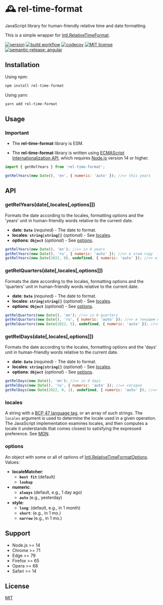 # 🕰️ rel-time-format

JavaScript library for human-friendly relative time and date formatting.

This is a simple wrapper for [Intl.RelativeTimeFormat](https://tc39.es/ecma402/#relativetimeformat-objects).

[![version](https://img.shields.io/npm/v/rel-time-format)](https://www.npmjs.com/package/ci-workflow-testing) [![build workflow](https://github.com/unicorn-84/rel-time-format/actions/workflows/build.yml/badge.svg)](https://github.com/unicorn-84/rel-time-format/actions/workflows/build.yml) [![codecov](https://codecov.io/gh/unicorn-84/rel-time-format/branch/master/graph/badge.svg?token=5A76CUQ75O)](https://codecov.io/gh/unicorn-84/rel-time-format) [![MIT license](https://img.shields.io/github/license/unicorn-84/rel-time-format)](https://github.com/unicorn-84/rel-time-format/blob/master/LICENSE) [![semantic-release: angular](https://img.shields.io/badge/semantic--release-angular-e10079?logo=semantic-release)](https://github.com/semantic-release/semantic-release)

## Installation

Using npm:

```bash
npm install rel-time-format
```

Using yarn:

```bash
yarn add rel-time-format
```

## Usage

### Important

- The **rel-time-format** library is ESM.

- The **rel-time-format** library is written using [ECMAScript Internationalization API](https://tc39.es/ecma402/#intl-object), which requires [Node.js](https://nodejs.org) version 14 or higher.

```js
import { getRelYears } from 'rel-time-format';

getRelYears(new Date(), 'en', { numeric: 'auto' }); //=> this years
```

## API

### getRelYears(date[,locales[,options]])

Formats the date according to the locales, formatting options and the 'years' unit in human-friendly words relative to the current date.

- **date**: **`Date`** (_required_) - The date to format.
- **locales**: **`string|string[]`** (_optional_) - See [locales](#locales).
- **options**: **`Object`** (_optional_) - See [options](#options).

```js
getRelYears(new Date(), 'en'); //=> in 0 years
getRelYears(new Date(), 'ru', { numeric: 'auto' }); //=> в этом году
getRelYears(new Date(2022, 0), undefined, { numeric: 'auto' }); //=> e.g. this year
```

### getRelQuarters(date[,locales[,options]])

Formats the date according to the locales, formatting options and the 'quarters' unit in human-friendly words relative to the current date.

- **date**: **`Date`** (_required_) - The date to format.
- **locales**: **`string|string[]`** (_optional_) - See [locales](#locales).
- **options**: **`Object`** (_optional_) - See [options](#options).

```js
getRelQuarters(new Date(), 'en'); //=> in 0 quarters
getRelQuarters(new Date(), 'ru', { numeric: 'auto' }); //=> в текущем квартале
getRelQuarters(new Date(2022, 5), undefined, { numeric: 'auto' }); //=> e.g. in 1 quarter
```

### getRelDays(date[,locales[,options]])

Formats the date according to the locales, formatting options and the 'days' unit in human-friendly words relative to the current date.

- **date**: **`Date`** (_required_) - The date to format.
- **locales**: **`string|string[]`** (_optional_) - See [locales](#locales).
- **options**: **`Object`** (_optional_) - See [options](#options).

```js
getRelDays(new Date(), 'en'); //=> in 0 days
getRelDays(new Date(), 'ru', { numeric: 'auto' }); //=> сегодня
getRelDays(new Date(2022, 0, 1), undefined, { numeric: 'auto' }); //=> e.g. 22 days ago
```

### locales

A string with a [BCP 47 language tag](https://datatracker.ietf.org/doc/html/rfc4647#section-3.4), or an array of such strings.
The `locales` argument is used to determine the locale used in a given operation. The JavaScript implementation examines locales, and then computes a locale it understands that comes closest to satisfying the expressed preference. See [MDN](https://developer.mozilla.org/en-US/docs/Web/JavaScript/Reference/Global_Objects/Intl#locale_identification_and_negotiation).

### options

An object with some or all of options of [Intl.RelativeTimeFormatOptions](https://developer.mozilla.org/en-US/docs/Web/JavaScript/Reference/Global_Objects/Intl/RelativeTimeFormat/RelativeTimeFormat#Parameters).
Values:

- **localeMatcher**:
  - **`best fit`** (default)
  - **`lookup`**
- **numeric**:
  - **`always`** (default, e.g., 1 day ago)
  - **`auto`** (e.g., yesterday)
- **style**:
  - **`long`**: (default, e.g., in 1 month)
  - **`short`**: (e.g., in 1 mo.)
  - **`narrow`** (e.g., in 1 mo.)

## Support

- Node.js >= 14
- Chrome >= 71
- Edge >= 79
- Firefox >= 65
- Opera >= 68
- Safari >= 14

## License

[MIT](https://github.com/unicorn-84/ci-workflow-testing/blob/master/LICENSE)
